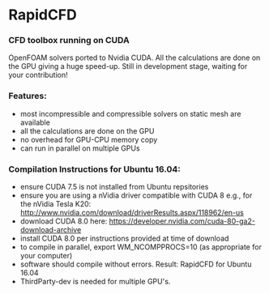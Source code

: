 # RapidCFD
### CFD toolbox running on CUDA

OpenFOAM solvers ported to Nvidia CUDA. All the calculations are done on the GPU giving a huge speed-up.
Still in development stage, waiting for your contribution!

### Features:
* most incompressible and compressible solvers on static mesh are available
* all the calculations are done on the GPU
* no overhead for GPU-CPU memory copy
* can run in parallel on multiple GPUs

### Compilation Instructions for Ubuntu 16.04:
* ensure CUDA 7.5 is not installed from Ubuntu repsitories 
* ensure you are using a nVidia driver compatible with CUDA 8
  e.g., for the nVidia Tesla K20: http://www.nvidia.com/download/driverResults.aspx/118962/en-us
* download CUDA 8.0 here: https://developer.nvidia.com/cuda-80-ga2-download-archive
* install CUDA 8.0 per instructions provided at time of download
* to compile in parallel, export WM_NCOMPPROCS=10 (as appropriate for your computer)
* software should compile without errors. Result: RapidCFD for Ubuntu 16.04
* ThirdParty-dev is needed for multiple GPU's.
